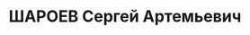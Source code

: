 ---
title: ШАРОЕВ Сергей Артемьевич
description: '1906 г.р., место рождения: Грузия, г. Тбилиси, армянин, прож.: РСФСР,
  г. Свердловск, работал: Свердловский областной комитет по делам физкультуры и спорта,
  председатель.

  Арестован 19 мая 1937 г., осужден 13 января 1938 г. Расстрелян 13 января 1938 г.'
---